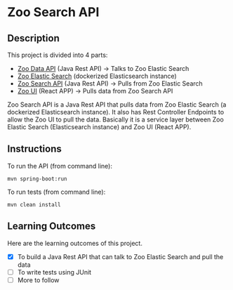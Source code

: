 # Zoo Search API

## Description

This project is divided into 4 parts:
- [Zoo Data API](https://github.com/msuddin/zoo-data-api) (Java Rest API) -> Talks to Zoo Elastic Search
- [Zoo Elastic Search](https://github.com/msuddin/zoo-elastic-search) (dockerized Elasticsearch instance)
- [Zoo Search API](https://github.com/msuddin/zoo-search-api) (Java Rest API) -> Pulls from Zoo Elastic Search
- [Zoo UI](https://github.com/msuddin/zoo-ui) (React APP) -> Pulls data from Zoo Search API

Zoo Search API is a Java Rest API that pulls data from Zoo Elastic Search (a dockerized Elasticsearch instance).
It also has Rest Controller Endpoints to allow the Zoo UI to pull the data.
Basically it is a service layer between Zoo Elastic Search (Elasticsearch instance) and Zoo UI (React APP).

## Instructions

To run the API (from command line):

```
mvn spring-boot:run
```

To run tests (from command line):

```
mvn clean install
```

## Learning Outcomes

Here are the learning outcomes of this project.

- [x] To build a Java Rest API that can talk to Zoo Elastic Search and pull the data
- [ ] To write tests using JUnit
- [ ] More to follow
